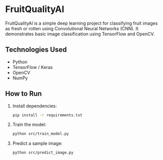 # FruitQualityAI

FruitQualityAI is a simple deep learning project for classifying fruit images as fresh or rotten using Convolutional Neural Networks (CNN). It demonstrates basic image classification using TensorFlow and OpenCV.

## Technologies Used
- Python
- TensorFlow / Keras
- OpenCV
- NumPy

## How to Run

1. Install dependencies:
   ```bash
   pip install -r requirements.txt
   ```

2. Train the model:
   ```bash
   python src/train_model.py
   ```

3. Predict a sample image:
   ```bash
   python src/predict_image.py
   ```